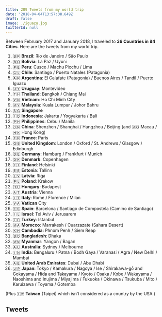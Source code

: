 ```yaml
---
title: 209 Tweets from my world trip
date: '2018-04-04T13:57:38.649Z'
draft: false
image: ./iguazu.jpg
twitterId: null
---
```


Between February 2017 and January 2018, I traveled to **36 Countries in 94 Cities**. Here are the tweets from my world trip.

<post-separator></post-separator>

1.  🇧🇷 **Brazil**: Rio de Janeiro / São Paulo
1.  🇧🇴 **Bolivia**: La Paz / Uyuni
1.  🇵🇪 **Peru**: Cusco / Machu Picchu / Lima
1.  🇨🇱 **Chile**: Santiago / Puerto Natales (Patagonia)
1.  🇦🇷 **Argentina**: El Calafate (Patagonia) / Buenos Aires / Tandil / Puerto Iguazu
1.  🇺🇾 **Uruguay**: Montevideo
1.  🇹🇭 **Thailand**: Bangkok / Chiang Mai
1.  🇻🇳 **Vietnam**: Ho Chi Minh City
1.  🇲🇾 **Malaysia**: Kuala Lumpur / Johor Bahru
1.  🇸🇬 **Singapore**
1.  🇮🇩 **Indonesia**: Jakarta / Yogyakarta / Bali
1.  🇵🇭 **Philippines**: Cebu / Manila
1.  🇨🇳 **China**: Shenzhen / Shanghai / Hangzhou / Beijing (and 🇲🇴 Macau / 🇭🇰 Hong Kong)
1.  🇫🇷 **France**: Paris
1.  🇬🇧 **United Kingdom**: London / Oxford / St. Andrews / Glasgow / Edinburgh
1.  🇩🇪 **Germany**: Hamburg / Frankfurt / Munich
1.  🇩🇰 **Denmark**: Copenhagen
1.  🇫🇮 **Finland**: Helsinki
1.  🇪🇪 **Estonia**: Tallinn
1.  🇱🇻 **Latvia**: Riga
1.  🇵🇱 **Poland**: Krakow
1.  🇭🇺 **Hungary**: Budapest
1.  🇦🇹 **Austria**: Vienna
1.  🇮🇹 **Italy**: Rome / Florence / Milan
1.  🇻🇦 **Vatican** City
1.  🇪🇸 **Spain**: Barcelona / Santiago de Compostela (Camino de Santiago)
1.  🇮🇱 **Israel**: Tel Aviv / Jerusarem
1.  🇹🇷 **Turkey**: Istanbul
1.  🇲🇦 **Morocco**: Marrakesh / Ouarzazate (Sahara Desert)
1.  🇰🇭 **Cambodia**: Phnom Penh / Siem Reap
1.  🇧🇩 **Bangladesh**: Dhaka
1.  🇲🇲 **Myanmar**: Yangon / Bagan
1.  🇦🇺 **Australia**: Sydney / Melbourne
1.  🇮🇳 **India**: Bengaluru / Patna / Bodh Gaya / Varanasi / Agra / New Delhi / Mumbai
1.  🇦🇪 **United Arab Emirates**: Dubai / Abu Dhabi
1.  🇯🇵 **Japan**: Tokyo / Kamakura / Nagoya / Ise / Shirakawa-gō and Gokayama / Hida and Takayama / Kyoto / Osaka / Kobe / Wakayama / Naoshima and Inujima / Miyajima / Fukuoka / Okinawa / Tsukuba / Mito / Karuizawa / Toyama / Gotemba

(Plus 🇹🇼 **Taiwan** (Taipei) which isn’t considered as a country by the USA.)

## Tweets

<div><twitter-embed hideconversation="true" delay="0" id="835603023367979010"></twitter-embed></div>
<div><twitter-embed hideconversation="true" delay="20" id="835970813975281664"></twitter-embed></div>
<div><twitter-embed hideconversation="true" delay="40" id="836487018016276480"></twitter-embed></div>
<div><twitter-embed hideconversation="true" delay="60" id="836922830252036096"></twitter-embed></div>
<div><twitter-embed hideconversation="true" delay="80" id="837481937413554177"></twitter-embed></div>
<div><twitter-embed hideconversation="true" delay="100" id="837744705907507200"></twitter-embed></div>
<div><twitter-embed hideconversation="true" delay="120" id="838586029330288640"></twitter-embed></div>
<div><twitter-embed hideconversation="true" delay="140" id="838589128086290433"></twitter-embed></div>
<div><twitter-embed hideconversation="true" delay="160" id="838725719777738752"></twitter-embed></div>
<div><twitter-embed hideconversation="true" delay="180" id="839289316484517888"></twitter-embed></div>
<div><twitter-embed hideconversation="true" delay="200" id="839682778044194816"></twitter-embed></div>
<div><twitter-embed hideconversation="true" delay="220" id="840982394350030849"></twitter-embed></div>
<div><twitter-embed hideconversation="true" delay="240" id="843145059872727042"></twitter-embed></div>
<div><twitter-embed hideconversation="true" delay="260" id="843233853057777665"></twitter-embed></div>
<div><twitter-embed hideconversation="true" delay="280" id="843234393485459456"></twitter-embed></div>
<div><twitter-embed hideconversation="true" delay="300" id="843940623954690048"></twitter-embed></div>
<div><twitter-embed hideconversation="true" delay="320" id="844659317223632896"></twitter-embed></div>
<div><twitter-embed hideconversation="true" delay="340" id="844971099175694342"></twitter-embed></div>
<div><twitter-embed hideconversation="true" delay="360" id="845018596522840064"></twitter-embed></div>
<div><twitter-embed hideconversation="true" delay="380" id="846174502102994944"></twitter-embed></div>
<div><twitter-embed hideconversation="true" delay="400" id="846175087493627904"></twitter-embed></div>
<div><twitter-embed hideconversation="true" delay="420" id="846824876065411074"></twitter-embed></div>
<div><twitter-embed hideconversation="true" delay="440" id="846825701588287489"></twitter-embed></div>
<div><twitter-embed hideconversation="true" delay="460" id="847090370395721729"></twitter-embed></div>
<div><twitter-embed hideconversation="true" delay="480" id="847211752873963522"></twitter-embed></div>
<div><twitter-embed hideconversation="true" delay="500" id="847330630224404480"></twitter-embed></div>
<div><twitter-embed hideconversation="true" delay="520" id="848250366277931008"></twitter-embed></div>
<div><twitter-embed hideconversation="true" delay="540" id="848597236552527872"></twitter-embed></div>
<div><twitter-embed hideconversation="true" delay="560" id="848659215996645376"></twitter-embed></div>
<div><twitter-embed hideconversation="true" delay="580" id="848768814556884992"></twitter-embed></div>
<div><twitter-embed hideconversation="true" delay="600" id="848954647486361605"></twitter-embed></div>
<div><twitter-embed hideconversation="true" delay="620" id="848975876238843904"></twitter-embed></div>
<div><twitter-embed hideconversation="true" delay="640" id="853887790198661120"></twitter-embed></div>
<div><twitter-embed hideconversation="true" delay="660" id="856008709314461696"></twitter-embed></div>
<div><twitter-embed hideconversation="true" delay="680" id="856071448430915584"></twitter-embed></div>
<div><twitter-embed hideconversation="true" delay="700" id="856335016460042240"></twitter-embed></div>
<div><twitter-embed hideconversation="true" delay="720" id="857101304421920769"></twitter-embed></div>
<div><twitter-embed hideconversation="true" delay="740" id="857523983029293056"></twitter-embed></div>
<div><twitter-embed hideconversation="true" delay="760" id="858614181871972352"></twitter-embed></div>
<div><twitter-embed hideconversation="true" delay="780" id="858896377287409664"></twitter-embed></div>
<div><twitter-embed hideconversation="true" delay="800" id="859396783465676800"></twitter-embed></div>
<div><twitter-embed hideconversation="true" delay="820" id="860013684738883586"></twitter-embed></div>
<div><twitter-embed hideconversation="true" delay="840" id="860409725615210496"></twitter-embed></div>
<div><twitter-embed hideconversation="true" delay="860" id="860511458316226560"></twitter-embed></div>
<div><twitter-embed hideconversation="true" delay="880" id="861485197031768064"></twitter-embed></div>
<div><twitter-embed hideconversation="true" delay="900" id="862541046277955586"></twitter-embed></div>
<div><twitter-embed hideconversation="true" delay="920" id="862599334638100480"></twitter-embed></div>
<div><twitter-embed hideconversation="true" delay="940" id="862661637920010240"></twitter-embed></div>
<div><twitter-embed hideconversation="true" delay="960" id="863049677196767233"></twitter-embed></div>
<div><twitter-embed hideconversation="true" delay="980" id="863235831267512320"></twitter-embed></div>
<div><twitter-embed hideconversation="true" delay="1000" id="863575172711886850"></twitter-embed></div>
<div><twitter-embed hideconversation="true" delay="1020" id="863658608801837057"></twitter-embed></div>
<div><twitter-embed hideconversation="true" delay="1040" id="863829237375016960"></twitter-embed></div>
<div><twitter-embed hideconversation="true" delay="1060" id="864107823835234304"></twitter-embed></div>
<div><twitter-embed hideconversation="true" delay="1080" id="864400388962762752"></twitter-embed></div>
<div><twitter-embed hideconversation="true" delay="1100" id="864403059060875264"></twitter-embed></div>
<div><twitter-embed hideconversation="true" delay="1120" id="864765466094452736"></twitter-embed></div>
<div><twitter-embed hideconversation="true" delay="1140" id="865204818884931587"></twitter-embed></div>
<div><twitter-embed hideconversation="true" delay="1160" id="865790398421229568"></twitter-embed></div>
<div><twitter-embed hideconversation="true" delay="1180" id="866591543372787713"></twitter-embed></div>
<div><twitter-embed hideconversation="true" delay="1200" id="866998250968158208"></twitter-embed></div>
<div><twitter-embed hideconversation="true" delay="1220" id="867675542610264064"></twitter-embed></div>
<div><twitter-embed hideconversation="true" delay="1240" id="867676311891750912"></twitter-embed></div>
<div><twitter-embed hideconversation="true" delay="1260" id="867679132980727808"></twitter-embed></div>
<div><twitter-embed hideconversation="true" delay="1280" id="867680839470948352"></twitter-embed></div>
<div><twitter-embed hideconversation="true" delay="1300" id="867682722352738304"></twitter-embed></div>
<div><twitter-embed hideconversation="true" delay="1320" id="867715763595083776"></twitter-embed></div>
<div><twitter-embed hideconversation="true" delay="1340" id="868128534119698432"></twitter-embed></div>
<div><twitter-embed hideconversation="true" delay="1360" id="868762808212738049"></twitter-embed></div>
<div><twitter-embed hideconversation="true" delay="1380" id="869137562505363456"></twitter-embed></div>
<div><twitter-embed hideconversation="true" delay="1400" id="869141504098418688"></twitter-embed></div>
<div><twitter-embed hideconversation="true" delay="1420" id="869146465154678784"></twitter-embed></div>
<div><twitter-embed hideconversation="true" delay="1440" id="869175745532252165"></twitter-embed></div>
<div><twitter-embed hideconversation="true" delay="1460" id="869180753749225476"></twitter-embed></div>
<div><twitter-embed hideconversation="true" delay="1480" id="869186549526568960"></twitter-embed></div>
<div><twitter-embed hideconversation="true" delay="1500" id="883526662456885248"></twitter-embed></div>
<div><twitter-embed hideconversation="true" delay="1520" id="883631227651080192"></twitter-embed></div>
<div><twitter-embed hideconversation="true" delay="1540" id="884588484895191041"></twitter-embed></div>
<div><twitter-embed hideconversation="true" delay="1560" id="884628433363456000"></twitter-embed></div>
<div><twitter-embed hideconversation="true" delay="1580" id="884968695214219264"></twitter-embed></div>
<div><twitter-embed hideconversation="true" delay="1600" id="885699460470235136"></twitter-embed></div>
<div><twitter-embed hideconversation="true" delay="1620" id="885834537267113984"></twitter-embed></div>
<div><twitter-embed hideconversation="true" delay="1640" id="887572853570232320"></twitter-embed></div>
<div><twitter-embed hideconversation="true" delay="1660" id="887574936407035904"></twitter-embed></div>
<div><twitter-embed hideconversation="true" delay="1680" id="887580079399649280"></twitter-embed></div>
<div><twitter-embed hideconversation="true" delay="1700" id="888325615841157120"></twitter-embed></div>
<div><twitter-embed hideconversation="true" delay="1720" id="888400268315865088"></twitter-embed></div>
<div><twitter-embed hideconversation="true" delay="1740" id="888700264139505664"></twitter-embed></div>
<div><twitter-embed hideconversation="true" delay="1760" id="888947628637016064"></twitter-embed></div>
<div><twitter-embed hideconversation="true" delay="1780" id="889482894674206720"></twitter-embed></div>
<div><twitter-embed hideconversation="true" delay="1800" id="890502392529117185"></twitter-embed></div>
<div><twitter-embed hideconversation="true" delay="1820" id="890712368971468800"></twitter-embed></div>
<div><twitter-embed hideconversation="true" delay="1840" id="890714162766196736"></twitter-embed></div>
<div><twitter-embed hideconversation="true" delay="1860" id="890775056741154816"></twitter-embed></div>
<div><twitter-embed hideconversation="true" delay="1880" id="893064597195902980"></twitter-embed></div>
<div><twitter-embed hideconversation="true" delay="1900" id="893367650084159488"></twitter-embed></div>
<div><twitter-embed hideconversation="true" delay="1920" id="893858141397372928"></twitter-embed></div>
<div><twitter-embed hideconversation="true" delay="1940" id="894207478690349058"></twitter-embed></div>
<div><twitter-embed hideconversation="true" delay="1960" id="894571297438564352"></twitter-embed></div>
<div><twitter-embed hideconversation="true" delay="1980" id="895292915819347968"></twitter-embed></div>
<div><twitter-embed hideconversation="true" delay="2000" id="895701556309483520"></twitter-embed></div>
<div><twitter-embed hideconversation="true" delay="2020" id="895752706538831873"></twitter-embed></div>
<div><twitter-embed hideconversation="true" delay="2040" id="895759223988121601"></twitter-embed></div>
<div><twitter-embed hideconversation="true" delay="2060" id="896507247236403200"></twitter-embed></div>
<div><twitter-embed hideconversation="true" delay="2080" id="896507724535484416"></twitter-embed></div>
<div><twitter-embed hideconversation="true" delay="2100" id="896785033754628096"></twitter-embed></div>
<div><twitter-embed hideconversation="true" delay="2120" id="897162777390968832"></twitter-embed></div>
<div><twitter-embed hideconversation="true" delay="2140" id="897510010812588033"></twitter-embed></div>
<div><twitter-embed hideconversation="true" delay="2160" id="897511831488667650"></twitter-embed></div>
<div><twitter-embed hideconversation="true" delay="2180" id="897853161855225856"></twitter-embed></div>
<div><twitter-embed hideconversation="true" delay="2200" id="898418713535201283"></twitter-embed></div>
<div><twitter-embed hideconversation="true" delay="2220" id="898609170345340928"></twitter-embed></div>
<div><twitter-embed hideconversation="true" delay="2240" id="899318300873814019"></twitter-embed></div>
<div><twitter-embed hideconversation="true" delay="2260" id="899318678344413185"></twitter-embed></div>
<div><twitter-embed hideconversation="true" delay="2280" id="899558144204058625"></twitter-embed></div>
<div><twitter-embed hideconversation="true" delay="2300" id="900086489794695172"></twitter-embed></div>
<div><twitter-embed hideconversation="true" delay="2320" id="900089633312309250"></twitter-embed></div>
<div><twitter-embed hideconversation="true" delay="2340" id="900816303614832640"></twitter-embed></div>
<div><twitter-embed hideconversation="true" delay="2360" id="900820941885845505"></twitter-embed></div>
<div><twitter-embed hideconversation="true" delay="2380" id="901167498468503552"></twitter-embed></div>
<div><twitter-embed hideconversation="true" delay="2400" id="901237778079526914"></twitter-embed></div>
<div><twitter-embed hideconversation="true" delay="2420" id="901367683438043136"></twitter-embed></div>
<div><twitter-embed hideconversation="true" delay="2440" id="901408740829790209"></twitter-embed></div>
<div><twitter-embed hideconversation="true" delay="2460" id="901446568896856066"></twitter-embed></div>
<div><twitter-embed hideconversation="true" delay="2480" id="901906919853625345"></twitter-embed></div>
<div><twitter-embed hideconversation="true" delay="2500" id="901909088317136896"></twitter-embed></div>
<div><twitter-embed hideconversation="true" delay="2520" id="902170971934740481"></twitter-embed></div>
<div><twitter-embed hideconversation="true" delay="2540" id="902599426258161665"></twitter-embed></div>
<div><twitter-embed hideconversation="true" delay="2560" id="905150544901222403"></twitter-embed></div>
<div><twitter-embed hideconversation="true" delay="2580" id="905408743520825345"></twitter-embed></div>
<div><twitter-embed hideconversation="true" delay="2600" id="911123522554155008"></twitter-embed></div>
<div><twitter-embed hideconversation="true" delay="2620" id="911136166791073792"></twitter-embed></div>
<div><twitter-embed hideconversation="true" delay="2640" id="911458951929237504"></twitter-embed></div>
<div><twitter-embed hideconversation="true" delay="2660" id="912007721033113600"></twitter-embed></div>
<div><twitter-embed hideconversation="true" delay="2680" id="912011955069734919"></twitter-embed></div>
<div><twitter-embed hideconversation="true" delay="2700" id="912013748969394176"></twitter-embed></div>
<div><twitter-embed hideconversation="true" delay="2720" id="912019644361400321"></twitter-embed></div>
<div><twitter-embed hideconversation="true" delay="2740" id="912021535065608193"></twitter-embed></div>
<div><twitter-embed hideconversation="true" delay="2760" id="912026508302090242"></twitter-embed></div>
<div><twitter-embed hideconversation="true" delay="2780" id="912028693228408838"></twitter-embed></div>
<div><twitter-embed hideconversation="true" delay="2800" id="912034185480740864"></twitter-embed></div>
<div><twitter-embed hideconversation="true" delay="2820" id="912036651890806785"></twitter-embed></div>
<div><twitter-embed hideconversation="true" delay="2840" id="912214821369610240"></twitter-embed></div>
<div><twitter-embed hideconversation="true" delay="2860" id="912215207207780352"></twitter-embed></div>
<div><twitter-embed hideconversation="true" delay="2880" id="912215550276730881"></twitter-embed></div>
<div><twitter-embed hideconversation="true" delay="2900" id="912215892217315328"></twitter-embed></div>
<div><twitter-embed hideconversation="true" delay="2920" id="912216144282390529"></twitter-embed></div>
<div><twitter-embed hideconversation="true" delay="2940" id="940804368521154562"></twitter-embed></div>
<div><twitter-embed hideconversation="true" delay="2960" id="940805961631125504"></twitter-embed></div>
<div><twitter-embed hideconversation="true" delay="2980" id="940812259722498049"></twitter-embed></div>
<div><twitter-embed hideconversation="true" delay="3000" id="940814586214780929"></twitter-embed></div>
<div><twitter-embed hideconversation="true" delay="3020" id="940816430030901248"></twitter-embed></div>
<div><twitter-embed hideconversation="true" delay="3040" id="940818802777960448"></twitter-embed></div>
<div><twitter-embed hideconversation="true" delay="3060" id="940819751256973312"></twitter-embed></div>
<div><twitter-embed hideconversation="true" delay="3080" id="940821025142566912"></twitter-embed></div>
<div><twitter-embed hideconversation="true" delay="3100" id="940824626795565058"></twitter-embed></div>
<div><twitter-embed hideconversation="true" delay="3120" id="940825693096685569"></twitter-embed></div>
<div><twitter-embed hideconversation="true" delay="3140" id="940827716470886401"></twitter-embed></div>
<div><twitter-embed hideconversation="true" delay="3160" id="940829372193431553"></twitter-embed></div>
<div><twitter-embed hideconversation="true" delay="3180" id="940873549232984067"></twitter-embed></div>
<div><twitter-embed hideconversation="true" delay="3200" id="940873833157885952"></twitter-embed></div>
<div><twitter-embed hideconversation="true" delay="3220" id="940877758477029376"></twitter-embed></div>
<div><twitter-embed hideconversation="true" delay="3240" id="941133104411897856"></twitter-embed></div>
<div><twitter-embed hideconversation="true" delay="3260" id="941134391492820992"></twitter-embed></div>
<div><twitter-embed hideconversation="true" delay="3280" id="941136523390468096"></twitter-embed></div>
<div><twitter-embed hideconversation="true" delay="3300" id="941140663172657152"></twitter-embed></div>
<div><twitter-embed hideconversation="true" delay="3320" id="941142805493178368"></twitter-embed></div>
<div><twitter-embed hideconversation="true" delay="3340" id="941866244730322944"></twitter-embed></div>
<div><twitter-embed hideconversation="true" delay="3360" id="941872385409523714"></twitter-embed></div>
<div><twitter-embed hideconversation="true" delay="3380" id="941874564253888512"></twitter-embed></div>
<div><twitter-embed hideconversation="true" delay="3400" id="942285883260071936"></twitter-embed></div>
<div><twitter-embed hideconversation="true" delay="3420" id="942306856130580480"></twitter-embed></div>
<div><twitter-embed hideconversation="true" delay="3440" id="942308777969164288"></twitter-embed></div>
<div><twitter-embed hideconversation="true" delay="3460" id="942311054243020800"></twitter-embed></div>
<div><twitter-embed hideconversation="true" delay="3480" id="942312686179586048"></twitter-embed></div>
<div><twitter-embed hideconversation="true" delay="3500" id="942325137054957568"></twitter-embed></div>
<div><twitter-embed hideconversation="true" delay="3520" id="942328017610670080"></twitter-embed></div>
<div><twitter-embed hideconversation="true" delay="3540" id="942332002086174720"></twitter-embed></div>
<div><twitter-embed hideconversation="true" delay="3560" id="942335596554371072"></twitter-embed></div>
<div><twitter-embed hideconversation="true" delay="3580" id="942369890752610304"></twitter-embed></div>
<div><twitter-embed hideconversation="true" delay="3600" id="942377485622067200"></twitter-embed></div>
<div><twitter-embed hideconversation="true" delay="3620" id="942379993119600640"></twitter-embed></div>
<div><twitter-embed hideconversation="true" delay="3640" id="942390057775673345"></twitter-embed></div>
<div><twitter-embed hideconversation="true" delay="3660" id="942393262207156225"></twitter-embed></div>
<div><twitter-embed hideconversation="true" delay="3680" id="942395664662589440"></twitter-embed></div>
<div><twitter-embed hideconversation="true" delay="3700" id="942518129317384192"></twitter-embed></div>
<div><twitter-embed hideconversation="true" delay="3720" id="942528372634107905"></twitter-embed></div>
<div><twitter-embed hideconversation="true" delay="3740" id="942632701328220161"></twitter-embed></div>
<div><twitter-embed hideconversation="true" delay="3760" id="942671197413588992"></twitter-embed></div>
<div><twitter-embed hideconversation="true" delay="3780" id="942675587847503872"></twitter-embed></div>
<div><twitter-embed hideconversation="true" delay="3800" id="942676854946668544"></twitter-embed></div>
<div><twitter-embed hideconversation="true" delay="3820" id="942686758218579968"></twitter-embed></div>
<div><twitter-embed hideconversation="true" delay="3840" id="942687888545689601"></twitter-embed></div>
<div><twitter-embed hideconversation="true" delay="3860" id="942688519343915008"></twitter-embed></div>
<div><twitter-embed hideconversation="true" delay="3880" id="942689747587153920"></twitter-embed></div>
<div><twitter-embed hideconversation="true" delay="3900" id="955758751742439425"></twitter-embed></div>
<div><twitter-embed hideconversation="true" delay="3920" id="955759739966664704"></twitter-embed></div>
<div><twitter-embed hideconversation="true" delay="3940" id="955760794062372864"></twitter-embed></div>
<div><twitter-embed hideconversation="true" delay="3960" id="955953521970397184"></twitter-embed></div>
<div><twitter-embed hideconversation="true" delay="3980" id="955960093408862208"></twitter-embed></div>
<div><twitter-embed hideconversation="true" delay="4000" id="955962720766971904"></twitter-embed></div>
<div><twitter-embed hideconversation="true" delay="4020" id="955964451349413888"></twitter-embed></div>
<div><twitter-embed hideconversation="true" delay="4040" id="955968411397365760"></twitter-embed></div>
<div><twitter-embed hideconversation="true" delay="4060" id="955970258333937664"></twitter-embed></div>
<div><twitter-embed hideconversation="true" delay="4080" id="955971764349124608"></twitter-embed></div>
<div><twitter-embed hideconversation="true" delay="4100" id="955972562680365056"></twitter-embed></div>
<div><twitter-embed hideconversation="true" delay="4120" id="955982804885450752"></twitter-embed></div>
<div><twitter-embed hideconversation="true" delay="4140" id="955983288652279808"></twitter-embed></div>
<div><twitter-embed hideconversation="true" delay="4160" id="955984654439350273"></twitter-embed></div>
